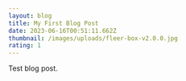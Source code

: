 ```yaml
---
layout: blog
title: My First Blog Post
date: 2023-06-16T00:51:11.662Z
thumbnail: /images/uploads/fleer-box-v2.0.0.jpg
rating: 1
---
```

T﻿est blog post.